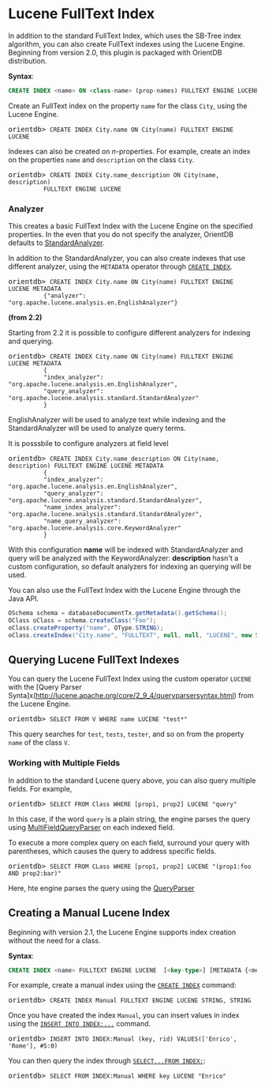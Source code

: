 # Lucene FullText Index

In addition to the standard FullText Index, which uses the SB-Tree index algorithm, you can also create FullText indexes using the Lucene Engine. Beginning from version 2.0, this plugin is packaged with OrientDB distribution.

**Syntax**:

```sql
CREATE INDEX <name> ON <class-name> (prop-names) FULLTEXT ENGINE LUCENE
```

Create an FullText index on the property `name` for the class `City`, using the Lucene Engine.

<pre>
orientdb> <code class="lang-sql userinput">CREATE INDEX City.name ON City(name) FULLTEXT ENGINE LUCENE</code>
</pre>

Indexes can also be created on *n*-properties.  For example, create an index on the properties `name` and `description` on the class `City`.

<pre>
orientdb> <code class="lang-sql userinput">CREATE INDEX City.name_description ON City(name, description)
          FULLTEXT ENGINE LUCENE</code>
</pre>


### Analyzer 

This creates a basic FullText Index with the Lucene Engine on the specified properties.  In the even that you do not specify the analyzer, OrientDB defaults to [StandardAnalyzer](http://lucene.apache.org/core/4_7_0/analyzers-common/org/apache/lucene/analysis/standard/StandardAnalyzer.html).

In addition to the StandardAnalyzer, you can also create indexes that use different analyzer, using the `METADATA` operator through [`CREATE INDEX`](SQL-Create-Index.md).

<pre>
orientdb> <code class="lang-sql userinput">CREATE INDEX City.name ON City(name) FULLTEXT ENGINE LUCENE METADATA
          {"analyzer": "org.apache.lucene.analysis.en.EnglishAnalyzer"}</code>
</pre>

**(from 2.2)**

Starting from 2.2 it is possible to configure different analyzers for indexing and querying.

<pre>
orientdb> <code class="lang-sql userinput">CREATE INDEX City.name ON City(name) FULLTEXT ENGINE LUCENE METADATA
          {
          "index_analyzer": "org.apache.lucene.analysis.en.EnglishAnalyzer",
          "query_analyzer": "org.apache.lucene.analysis.standard.StandardAnalyzer"
          }</code>
</pre>

EnglishAnalyzer will be used to analyze text while indexing and the StandardAnalyzer will be used to analyze query terms. 

It is posssbile to configure analyzers at field level

<pre>
orientdb> <code class="lang-sql userinput">CREATE INDEX City.name_description ON City(name, description) FULLTEXT ENGINE LUCENE METADATA
          {
          "index_analyzer": "org.apache.lucene.analysis.en.EnglishAnalyzer",
          "query_analyzer": "org.apache.lucene.analysis.standard.StandardAnalyzer",
          "name_index_analyzer": "org.apache.lucene.analysis.standard.StandardAnalyzer",
          "name_query_analyzer": "org.apache.lucene.analysis.core.KeywordAnalyzer"
          }</code>
</pre>

With this configuration **name** will be indexed with StandardAnalyzer and query will be analyzed with the KeywordAnalyzer: **description** hasn't a custom configuration, so default analyzers for indexing an querying will be used.


You can also use the FullText Index with the Lucene Engine through the Java API.

```java
OSchema schema = databaseDocumentTx.getMetadata().getSchema();
OClass oClass = schema.createClass("Foo");
oClass.createProperty("name", OType.STRING);
oClass.createIndex("City.name", "FULLTEXT", null, null, "LUCENE", new String[] { "name"});
```

## Querying Lucene FullText Indexes

You can query the Lucene FullText Index using the custom operator `LUCENE` with the [Query Parser Synta]x(http://lucene.apache.org/core/2_9_4/queryparsersyntax.html) from the Lucene Engine.

<pre>
orientdb> <code class='lang-sql userinput'>SELECT FROM V WHERE name LUCENE "test*"</code>
</pre>

This query searches for `test`, `tests`, `tester`, and so on from the property `name` of the class `V`.

### Working with Multiple Fields

In addition to the standard Lucene query above, you can also query multiple fields.  For example,

<pre>
orientdb> <code class="lang-sql userinput">SELECT FROM Class WHERE [prop1, prop2] LUCENE "query"</code>
</pre>

In this case, if the word `query` is a plain string, the engine parses the query using [MultiFieldQueryParser](http://lucene.apache.org/core/4_7_0/queryparser/org/apache/lucene/queryparser/classic/MultiFieldQueryParser.html) on each indexed field.

To execute a more complex query on each field, surround your query with parentheses, which causes the query to address specific fields.

<pre>
orientdb> <code class="lang-sql userinput">SELECT FROM CLass WHERE [prop1, prop2] LUCENE "(prop1:foo AND prop2:bar)"</code>
</pre>

Here, hte engine parses the query using the [QueryParser](http://lucene.apache.org/core/4_7_0/queryparser/org/apache/lucene/queryparser/classic/QueryParser.html)


## Creating a Manual Lucene Index

Beginning with version 2.1, the Lucene Engine supports index creation without the need for a class.

**Syntax**:

```sql
CREATE INDEX <name> FULLTEXT ENGINE LUCENE  [<key-type>] [METADATA {<metadata>}]
```

For example, create a manual index using the [`CREATE INDEX`](SQL-Create-Index.md) command:

<pre>
orientdb> <code class="lang-sql userinput">CREATE INDEX Manual FULLTEXT ENGINE LUCENE STRING, STRING</code>
</pre>

Once you have created the index `Manual`, you can insert values in index using the [`INSERT INTO INDEX:...`](SQL-Insert.md) command.

<pre>
orientdb> <code class="lang-sql userinput">INSERT INTO INDEX:Manual (key, rid) VALUES(['Enrico', 'Rome'], #5:0)</code>
</pre>

You can then query the index through [`SELECT...FROM INDEX:`](SQL-Query.md):

<pre>
orientdb> <code class="lang-sql userinput">SELECT FROM INDEX:Manual WHERE key LUCENE "Enrico"</code>
</pre>

